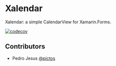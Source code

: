 # Xalendar
Xalendar: a simple CalendarView for Xamarin.Forms.

[![codecov](https://codecov.io/gh/ionixjunior/Xalendar/branch/master/graph/badge.svg)](https://codecov.io/gh/ionixjunior/Xalendar)

## Contributors

- Pedro Jesus [@pictos](https://github.com/pictos)
